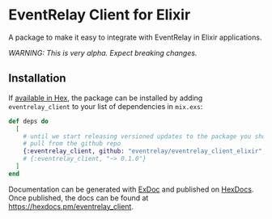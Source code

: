 # EventRelay Client for Elixir

A package to make it easy to integrate with EventRelay in Elixir applications.

*WARNING: This is very alpha. Expect breaking changes.*

## Installation

If [available in Hex](https://hex.pm/docs/publish), the package can be installed
by adding `eventrelay_client` to your list of dependencies in `mix.exs`:

```elixir
def deps do
  [
    # until we start releasing versioned updates to the package you should 
    # pull from the github repo
    {:eventrelay_client, github: "eventrelay/eventrelay_client_elixir", branch: "main"}
    # {:eventrelay_client, "~> 0.1.0"}
  ]
end
```

Documentation can be generated with [ExDoc](https://github.com/elixir-lang/ex_doc)
and published on [HexDocs](https://hexdocs.pm). Once published, the docs can
be found at <https://hexdocs.pm/eventrelay_client>.

